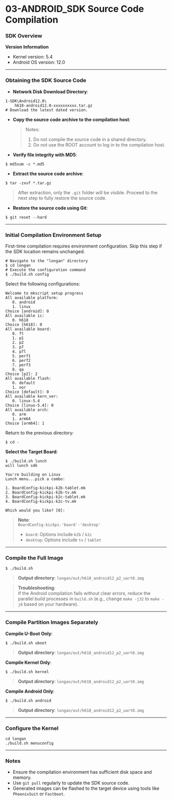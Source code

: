 # 03-ANDROID_SDK Source Code Compilation

### SDK Overview

**Version Information**  
- Kernel version: 5.4  
- Android OS version: 12.0  

---

### Obtaining the SDK Source Code

* **Network Disk Download Directory**:  
```shell
1-SDK\Android12.0\
	h618-android12.0-xxxxxxxxxx.tar.gz
# Download the latest dated version.
```

* **Copy the source code archive to the compilation host**:  
  > Notes:  
  > 1. Do not compile the source code in a shared directory.  
  > 2. Do not use the ROOT account to log in to the compilation host.  

* **Verify file integrity with MD5**:  
```
$ md5sum -c *.md5
```

* **Extract the source code archive**:  
```
$ tar -zxvf *.tar.gz
```
> After extraction, only the `.git` folder will be visible. Proceed to the next step to fully restore the source code.  

* **Restore the source code using Git**:  
```
$ git reset --hard
```

---

### Initial Compilation Environment Setup

First-time compilation requires environment configuration. Skip this step if the SDK location remains unchanged.  

```shell
# Navigate to the "longan" directory
$ cd longan
# Execute the configuration command
$ ./build.sh config
```

Select the following configurations:  
```
Welcome to mkscript setup progress
All available platform:
   0. android
   1. linux
Choice [android]: 0
All available ic:
   0. h618
Choice [h618]: 0
All available board:
   0. ft
   1. p1
   2. p2
   3. p7
   4. p7l
   5. perf1
   6. perf2
   7. perf3
   8. qa
Choice [p2]: 2
All available flash:
   0. default
   1. nor
Choice [default]: 0
All available kern_ver:
   0. linux-5.4
Choice [linux-5.4]: 0
All available arch:
   0. arm
   1. arm64
Choice [arm64]: 1
```

Return to the previous directory:  
```
$ cd -
```

**Select the Target Board**:  
```
$ ./build.sh lunch
will lunch sdk

You're building on Linux
Lunch menu...pick a combo:

1. BoardConfig-kickpi-k2b-tablet.mk
2. BoardConfig-kickpi-k2b-tv.mk
3. BoardConfig-kickpi-k2c-tablet.mk
4. BoardConfig-kickpi-k2c-tv.mk

Which would you like? [0]:
```

> **Note**:  
> `BoardConfig-kickpi-'board'-'desktop'`  
> - `board`: Options include `k2b` / `k2c`  
> - `desktop`: Options include `tv` / `tablet`  

---

### Compile the Full Image

```
$ ./build.sh
```
> **Output directory**: `longan/out/h618_android12_p2_uart0.img`  

> **Troubleshooting**:  
> If the Android compilation fails without clear errors, reduce the parallel build processes in `build.sh` (e.g., change `make -j32` to `make -j8` based on your hardware).  

---

### Compile Partition Images Separately

**Compile U-Boot Only**:  
```
$ ./build.sh uboot
```
> **Output directory**: `longan/out/h618_android12_p2_uart0.img`  

**Compile Kernel Only**:  
```
$ ./build.sh kernel
```
> **Output directory**: `longan/out/h618_android12_p2_uart0.img`  

**Compile Android Only**:  
```
$ ./build.sh android
```
> **Output directory**: `longan/out/h618_android12_p2_uart0.img`  

---

### Configure the Kernel

```
cd longan
./build.sh menuconfig
```

---

### Notes
- Ensure the compilation environment has sufficient disk space and memory.  
- Use `git pull` regularly to update the SDK source code.  
- Generated images can be flashed to the target device using tools like `PhoenixSuit` or `Fastboot`.